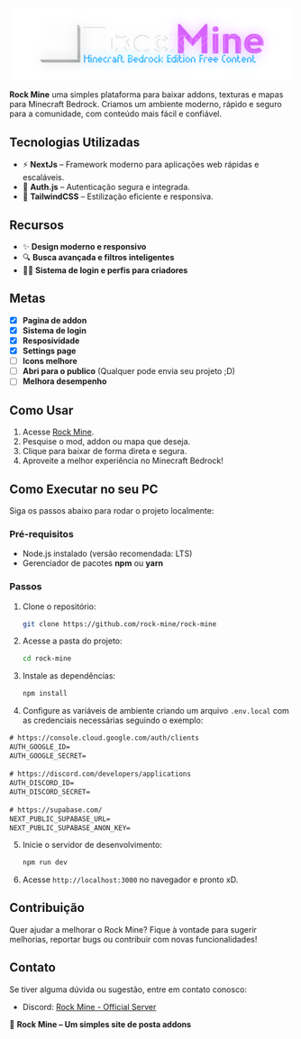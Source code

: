 <img src="./public/rocklogo.png" alt="Minha imagem legal" />

**Rock Mine** uma simples plataforma para baixar addons, texturas e mapas para Minecraft Bedrock. Criamos um ambiente moderno, rápido e seguro para a comunidade, com conteúdo mais fácil e confiável.

## Tecnologias Utilizadas

- ⚡ **NextJs** – Framework moderno para aplicações web rápidas e escaláveis.
- 🔐 **Auth.js** – Autenticação segura e integrada.
- 🎨 **TailwindCSS** – Estilização eficiente e responsiva.

## Recursos

- ✨ **Design moderno e responsivo**
- 🔍 **Busca avançada e filtros inteligentes**
- 👨‍🎓 **Sistema de login e perfis para criadores**

## Metas

- [x] **Pagina de addon**
- [x] **Sistema de login**
- [x] **Resposividade**
- [x] **Settings page**
- [ ] **Icons melhore**
- [ ] **Abri para o publico** (Qualquer pode envia seu projeto ;D)
- [ ] **Melhora desempenho**

## Como Usar

1. Acesse [Rock Mine](https://rock-mine.vercel.app/).
2. Pesquise o mod, addon ou mapa que deseja.
3. Clique para baixar de forma direta e segura.
4. Aproveite a melhor experiência no Minecraft Bedrock!

## Como Executar no seu PC

Siga os passos abaixo para rodar o projeto localmente:

### Pré-requisitos

- Node.js instalado (versão recomendada: LTS)
- Gerenciador de pacotes **npm** ou **yarn**

### Passos

1. Clone o repositório:
   ```sh
   git clone https://github.com/rock-mine/rock-mine
   ```
2. Acesse a pasta do projeto:
   ```sh
   cd rock-mine
   ```
3. Instale as dependências:
   ```sh
   npm install
   ```
4. Configure as variáveis de ambiente criando um arquivo `.env.local` com as credenciais necessárias seguindo o exemplo:

```env
# https://console.cloud.google.com/auth/clients
AUTH_GOOGLE_ID=
AUTH_GOOGLE_SECRET=

# https://discord.com/developers/applications
AUTH_DISCORD_ID=
AUTH_DISCORD_SECRET=

# https://supabase.com/
NEXT_PUBLIC_SUPABASE_URL=
NEXT_PUBLIC_SUPABASE_ANON_KEY=
```

5. Inicie o servidor de desenvolvimento:
   ```sh
   npm run dev
   ```
6. Acesse `http://localhost:3000` no navegador e pronto xD.

## Contribuição

Quer ajudar a melhorar o Rock Mine? Fique à vontade para sugerir melhorias, reportar bugs ou contribuir com novas funcionalidades!

## Contato

Se tiver alguma dúvida ou sugestão, entre em contato conosco:

- Discord: [Rock Mine - Official Server](https://discord.gg/W2JC6vQXYK)

🌟 **Rock Mine – Um simples site de posta addons**
